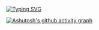 [![Typing SVG](https://readme-typing-svg.herokuapp.com?font=Fira+Code&pause=1000&color=3F9049&width=435&lines=Priv+)](https://git.io/typing-svg)

[![Ashutosh's github activity graph](https://github-readme-activity-graph.vercel.app/graph?username=Ashutosh00710&theme=dracula)](https://github.com/ashutosh00710/github-readme-activity-graph)
